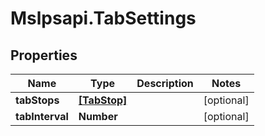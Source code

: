 # Mslpsapi.TabSettings

## Properties
Name | Type | Description | Notes
------------ | ------------- | ------------- | -------------
**tabStops** | [**[TabStop]**](TabStop.md) |  | [optional] 
**tabInterval** | **Number** |  | [optional] 


